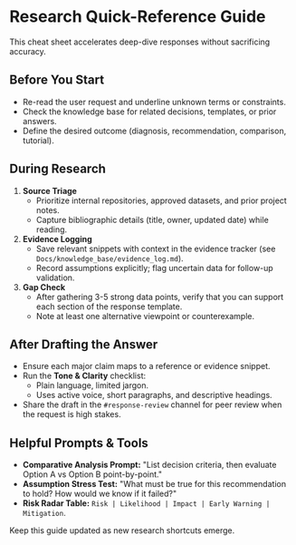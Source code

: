 # Research Quick-Reference Guide

This cheat sheet accelerates deep-dive responses without sacrificing accuracy.

## Before You Start
- Re-read the user request and underline unknown terms or constraints.
- Check the knowledge base for related decisions, templates, or prior answers.
- Define the desired outcome (diagnosis, recommendation, comparison, tutorial).

## During Research
1. **Source Triage**
   - Prioritize internal repositories, approved datasets, and prior project notes.
   - Capture bibliographic details (title, owner, updated date) while reading.
2. **Evidence Logging**
   - Save relevant snippets with context in the evidence tracker (see `Docs/knowledge_base/evidence_log.md`).
   - Record assumptions explicitly; flag uncertain data for follow-up validation.
3. **Gap Check**
   - After gathering 3-5 strong data points, verify that you can support each section of the response template.
   - Note at least one alternative viewpoint or counterexample.

## After Drafting the Answer
- Ensure each major claim maps to a reference or evidence snippet.
- Run the **Tone & Clarity** checklist:
  - Plain language, limited jargon.
  - Uses active voice, short paragraphs, and descriptive headings.
- Share the draft in the `#response-review` channel for peer review when the request is high stakes.

## Helpful Prompts & Tools
- **Comparative Analysis Prompt:** "List decision criteria, then evaluate Option A vs Option B point-by-point."
- **Assumption Stress Test:** "What must be true for this recommendation to hold? How would we know if it failed?"
- **Risk Radar Table:** `Risk | Likelihood | Impact | Early Warning | Mitigation`.

Keep this guide updated as new research shortcuts emerge.
